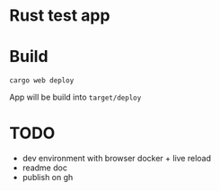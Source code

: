 # Rust test app

# Build
```
cargo web deploy
```
App will be build into `target/deploy`

# TODO
- dev environment with browser docker + live reload
- readme doc
- publish on gh
